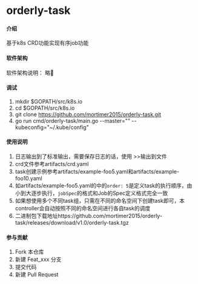 # orderly-task

#### 介绍
基于k8s CRD功能实现有序job功能



#### 软件架构
软件架构说明： 略🥶


#### 调试

1.  mkdir $GOPATH/src/k8s.io
2.  cd $GOPATH/src/k8s.io
3.  git clone https://github.com/mortimer2015/orderly-task.git
4.  go run cmd/orderly-task/main.go --master="" --kubeconfig="~/.kube/config"

#### 使用说明

1.  日志输出到了标准输出，需要保存日志的话，使用 >>输出到文件
2.  crd文件参考artifacts/crd.yaml
3.  task创建示例参考artifacts/example-foo5.yaml和artifacts/example-foo10.yaml
4.  如artifacts/example-foo5.yaml的中的`order: 5`是定义task的执行顺序，由小到大逐步执行，`jobSpec`的格式和Job的Spec定义格式完全一致
5.  如果想使用多个不同task组，只需在不同的命名空间下创建task即可，本controller会自动按照不同的命名空间进行各自task的调度
6.  二进制包下载地址https://github.com/mortimer2015/orderly-task/releases/download/v1.0/orderly-task.tgz

#### 参与贡献

1.  Fork 本仓库
2.  新建 Feat_xxx 分支
3.  提交代码
4.  新建 Pull Request

